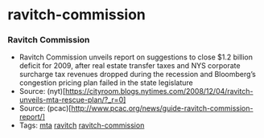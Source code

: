 # ravitch-commission
### Ravitch Commission

- Ravitch Commission unveils report on suggestions to close $1.2 billion deficit for 2009, after real estate transfer taxes and NYS corporate surcharge tax revenues dropped during the recession and Bloomberg’s congestion pricing plan failed in the state legislature
- Source: (nyt)[https://cityroom.blogs.nytimes.com/2008/12/04/ravitch-unveils-mta-rescue-plan/?_r=0]
- Source: (pcac)[http://www.pcac.org/news/guide-ravitch-commission-report/]
- Tags: [mta](../tags/mta.md) [ravitch](../tags/ravitch.md) [ravitch-commission](../tags/ravitch-commission.md)

